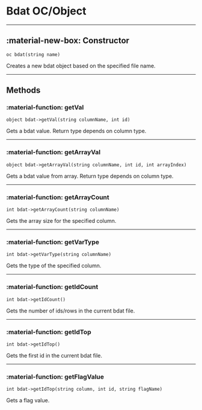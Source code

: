 # Bdat OC/Object

---

## :material-new-box: Constructor

`oc bdat(string name)`

Creates a new bdat object based on the specified file name.

---

## Methods

### :material-function: getVal

`object bdat->getVal(string columnName, int id)`

Gets a bdat value. Return type depends on column type.

---

### :material-function: getArrayVal

`object bdat->getArrayVal(string columnName, int id, int arrayIndex)`

Gets a bdat value from array. Return type depends on column type.

---


### :material-function: getArrayCount

`int bdat->getArrayCount(string columnName)`

Gets the array size for the specified column.

---


### :material-function: getVarType

`int bdat->getVarType(string columnName)`

Gets the type of the specified column.

---


### :material-function: getIdCount

`int bdat->getIdCount()`

Gets the number of ids/rows in the current bdat file.

---


### :material-function: getIdTop

`int bdat->getIdTop()`

Gets the first id in the current bdat file.

---


### :material-function: getFlagValue

`int bdat->getIdTop(string column, int id, string flagName)`

Gets a flag value.
